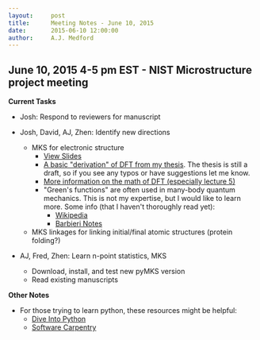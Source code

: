 ```yaml
---
layout:     post
title:      Meeting Notes - June 10, 2015
date:       2015-06-10 12:00:00
author:     A.J. Medford
---
```

<!-- Start Writing Below in Markdown -->

## June 10, 2015 4-5 pm EST - NIST Microstructure project meeting

**Current Tasks**

* Josh: Respond to reviewers for manuscript

* Josh, David, AJ, Zhen: Identify new directions
    * MKS for electronic structure
        * [View Slides](../img/MKS_electronic_structure.pdf)
        * [A basic "derivation" of DFT from my thesis](../img/DFT_basics.pdf). The thesis is still a draft, so if you see any typos or have suggestions let me know.
        * [More information on the math of DFT (especially lecture 5)](http://www.physics.metu.edu.tr/~hande/teaching/741.html)
        * "Green's functions" are often used in many-body quantum mechanics.  This is not my expertise, but I would like to learn more. Some info (that I haven't thoroughly read yet):
            * [Wikipedia](http://en.wikipedia.org/wiki/Green%27s_function_%28many-body_theory%29)
            * [Barbieri Notes](http://ribf.riken.jp/~barbieri/mbgf_files/mbgf_notes.pdf)
    * MKS linkages for linking initial/final atomic structures (protein folding?)

* AJ, Fred, Zhen: Learn n-point statistics, MKS
    * Download, install, and test new pyMKS version
    * Read existing manuscripts

**Other Notes**

* For those trying to learn python, these resources might be helpful:
    * [Dive Into Python](http://www.diveintopython.net/)
    * [Software Carpentry](software-carpentry.org/v4/python/)
